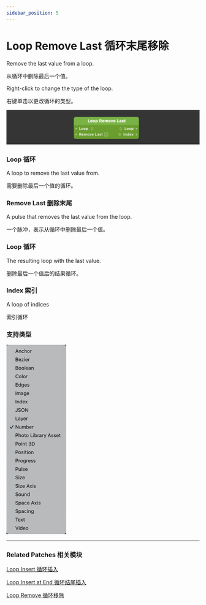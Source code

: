 ```yaml
---
sidebar_position: 5
---
```


# Loop Remove Last 循环末尾移除

Remove the last value from a loop.

从循环中删除最后一个值。

Right-click to change the type of the loop.

右键单击以更改循环的类型。

![Image](./../../../static/img/docs/Loops/loop-remove-last.png)

### Loop 循环

A loop to remove the last value from.

需要删除最后一个值的循环。

### Remove Last 删除末尾

A pulse that removes the last value from the loop.

一个脉冲，表示从循环中删除最后一个值。

### Loop 循环

The resulting loop with the last value.

删除最后一个值后的结果循环。

### Index 索引

A loop of indices

索引循环

### 支持类型

![Image](./../../../static/img/docs/Loops/loop-remove-last-item.png)

------

### Related Patches 相关模块

[Loop Insert 循环插入](./Loop%20Insert.md)

[Loop Insert at End 循环结尾插入](./Loop%20Insert%20at%20End.md)

[Loop Remove 循环移除](./Loop%20Remove.md)
